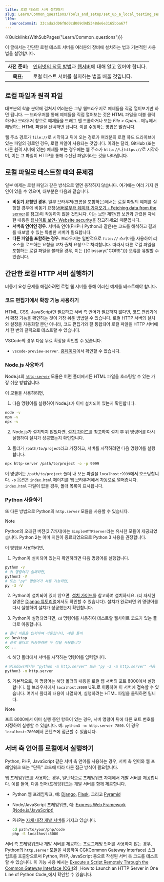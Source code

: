 ```yaml
---
title: 로컬 테스트 서버 설치하기
slug: Learn/Common_questions/Tools_and_setup/set_up_a_local_testing_server
l10n:
  sourceCommit: 33cada2d06f8d0cd009d9d5348de6e3165bba67f
---
```


{{QuicklinksWithSubPages("Learn/Common_questions")}}

이 글에서는 간단한 로컬 테스트 서버를 여러분의 장비에 설치하는 법과 기본적인 사용법을 설명합니다.

<table class="learn-box standard-table">
  <tbody>
    <tr>
      <th scope="row">사전 준비:</th>
      <td>
        <a href="/ko/docs/Learn/How_the_Internet_works">인터넷의 작동 방법</a
        >과 <a href="/ko/docs/Learn/What_is_a_Web_server">웹서버</a>에 대해
        알고 있어야 합니다.
      </td>
    </tr>
    <tr>
      <th scope="row">목표:</th>
      <td>로컬 테스트 서버를 설치하는 법을 배울 것입니다.</td>
    </tr>
  </tbody>
</table>

## 로컬 파일과 원격 파일

대부분의 학습 분야에 걸쳐서 여러분은 그냥 웹브라우저로 예제들을 직접 열어보기만 하면 됩니다. — 브라우저를 통해 예제들을 직접 열어보는 것은 HTML 파일을 더블 클릭하거나 브라우저 창으로 예제들을 드래그 앤 드롭하거나 또는 _File_ > _Open..._ 메뉴에서 해당하는 HTML 파일을 선택하면 됩니다. 이를 수행하는 방법은 많습니다.

웹 주소 경로가 `file://`로 시작하고 뒤에 오는 경로가 여러분의 로컬 하드 드라이브에 있는 파일의 경로인 경우, 로컬 파일이 사용되는 것입니다. 이와는 달리, GitHub (또는 다른 원격 서버에 있는) 예제를 보는 경우에는 웹 주소가 `http://`나 `https://`로 시작하며, 이는 그 파일이 HTTP를 통해 수신된 파일이라는 것을 나타냅니다.

## 로컬 파일로 테스트할 때의 문제점

일부 예제는 로컬 파일과 같은 방식으로 열면 동작하지 않습니다. 여기에는 여러 가지 원인이 있을 수 있으며, 대부분은 다음과 같습니다.

- **비동기 요청인 경우**. 일부 브라우저(크롬을 포함하는)에서는 로컬 파일의 예제를 실행할 경우에 비동기 요청([서버로부터 데이터 가져오기 - Fetching data from the server](/ko/docs/Learn/JavaScript/Client-side_web_APIs/Fetching_data)를 참고)이 작동하지 않을 것입니다. 이는 보안 제한(웹 보안과 관련된 자세한 내용은 [웹사이트 보안- Website security](/ko/docs/Learn/Server-side/First_steps/Website_security)을 참고하세요) 때문입니다.
- **서버측 언어인 경우**. 서버측 언어(PHP나 Python과 같은)는 코드를 해석하고 결과를 내보낼 수 있는 특별한 서버가 필요합니다.
- **다른 파일을 포함하는 경우**. 브라우저는 일반적으로 `file://` 스키마를 사용하여 리소스를 로드하는 요청을 교차 출처 요청으로 처리합니다.
  따라서 다른 로컬 파일을 포함하는 로컬 파일을 불러올 경우, 이는 {{Glossary("CORS")}} 오류를 유발할 수 있습니다.

## 간단한 로컬 HTTP 서버 실행하기

비동기 요청 문제를 해결하려면 로컬 웹 서버를 통해 이러한 예제를 테스트해야 합니다.

### 코드 편집기에서 확장 기능 사용하기

HTML, CSS, JavaScript만 필요하고 서버 측 언어가 필요하지 않다면, 코드 편집기에서 확장 기능을 확인하는 것이 가장 쉬운 방법일 수 있습니다. 로컬 HTTP 서버의 설치와 설정을 자동화할 뿐만 아니라, 코드 편집기와 잘 통합되어 로컬 파일을 HTTP 서버에서 한 번의 클릭으로 테스트할 수 있습니다.

VSCode의 경우 다음 무료 확장을 확인할 수 있습니다.

- `vscode-preview-server`. [홈페이지](https://marketplace.visualstudio.com/items?itemName=yuichinukiyama.vscode-preview-server)에서 확인할 수 있습니다.

### Node.js 사용하기

Node.js의 [`http-server`](https://www.npmjs.com/package/http-server) 모듈은 어떤 폴더에서든 HTML 파일을 호스팅할 수 있는 가장 쉬운 방법입니다.

이 모듈을 사용하려면,

1. 다음 명령어를 실행하여 Node.js가 이미 설치되어 있는지 확인합니다.

```bash
node -v
npm -v
npx -v
```

2. Node.js가 설치되지 않았다면, [설치 가이드](https://nodejs.org/en/download/package-manager)를 참고하여 설치 후 위 명령어를 다시 실행하여 설치가 성공했는지 확인합니다.

3. 폴더가 `/path/to/project`라고 가정하고, 서버를 시작하려면 다음 명령어를 실행합니다.

```bash
npx http-server /path/to/project -o -p 9999
```

이 명령어는 `/path/to/project` 폴더 내 모든 파일을 `localhost:9999`에서 호스팅합니다. `-o` 옵션은 `index.html` 페이지를 웹 브라우저에서 자동으로 열어줍니다. `index.html` 파일이 없을 경우, 폴더 목록이 표시됩니다.

### Python 사용하기

또 다른 방법으로 Python의 `http.server` 모듈을 사용할 수 있습니다.

> [!NOTE] 
> Python의 오래된 버전(2.7까지)에는 `SimpleHTTPServer`라는 유사한 모듈이 제공되었습니다. Python 2는 이미 지원이 종료되었으므로 Python 3 사용을 권장합니다.

이 방법을 사용하려면,

1. Python이 설치되어 있는지 확인하려면 다음 명령어를 실행합니다.

  ```bash
  python -V
  # 위 명령어가 실패하면,
  python3 -V
  # 또는 "py" 명령어가 사용 가능하면,
  py -3 -V
  ```

2. Python이 설치되어 있지 않으면, [설치 가이드](https://www.python.org/downloads/)를 참고하여 설치하세요. (더 자세한 설명은 [Django 튜토리얼](/ko/docs/Learn/Server-side/Django/development_environment#installing_python_3)에서도 확인할 수 있습니다). 설치가 완료되면 위 명령어를 다시 실행하여 설치가 성공했는지 확인합니다.

3. Python이 설정되었다면, `cd` 명령어를 사용하여 테스트할 웹사이트 코드가 있는 폴더로 이동합니다.

  ``` bash
  # 폴더 이름을 입력하여 이동합니다, 예를 들어
  cd Desktop
  # 상위 폴더로 이동하려면 두 점을 사용합니다
  cd ..
  ```

4. 해당 폴더에서 서버를 시작하는 명령어를 입력합니다.

  ```bash
  # Windows에서는 "python -m http.server" 또는 "py -3 -m http.server" 사용
  python3 -m http.server
  ```

5. 기본적으로, 이 명령어는 해당 폴더의 내용을 로컬 웹 서버의 포트 8000에서 실행합니다. 웹 브라우저에서 `localhost:8000` URL로 이동하여 이 서버에 접속할 수 있습니다. 여기서 폴더의 내용이 나열되며, 실행하려는 HTML 파일을 클릭하면 됩니다.

> [!NOTE] 
> 포트 8000에서 이미 실행 중인 항목이 있는 경우, 서버 명령어 뒤에 다른 포트 번호를 지정하여 실행할 수 있습니다. 예: `python3 -m http.server 7800`. 이 경우 `localhost:7800`에서 콘텐츠에 접근할 수 있습니다.

## 서버 측 언어를 로컬에서 실행하기

Python, PHP, JavaScript 같은 서버 측 언어를 사용하는 경우, 서버 측 언어와 웹 프레임워크 또는 "단독" 코드에 따라 다른 접근 방식이 필요합니다.

웹 프레임워크를 사용하는 경우, 일반적으로 프레임워크 자체에서 개발 서버를 제공합니다. 예를 들어, 다음 언어/프레임워크는 개발 서버를 함께 제공합니다.

- Python 웹 프레임워크, 예: [Django](/ko/docs/Learn/Server-side/Django), [Flask](https://flask.palletsprojects.com/), 그리고 [Pyramid](https://trypyramid.com/)
- Node/JavaScript 프레임워크, 예: [Express Web Framework (Node.js/JavaScript)](/ko/docs/Learn/Server-side/Express_Nodejs)
- PHP는 [자체 내장 개발 서버](https://www.php.net/manual/en/features.commandline.webserver.php)를 가지고 있습니다.

  ```bash
  cd path/to/your/php/code
  php -S localhost:8000
  ```

서버 측 프레임워크나 개발 서버를 제공하는 프로그래밍 언어를 사용하지 않는 경우, Python의 `http.server` 모듈을 사용하여 CGI(Common Gateway Interface) 스크립트를 호출함으로써 Python, PHP, JavaScript 등으로 작성된 서버 측 코드를 테스트할 수 있습니다.
이 기능 사용 예시는 [Execute a Script Remotely Through the Common Gateway Interface (CGI)](https://realpython.com/python-http-server/#execute-a-script-remotely-through-the-common-gateway-interface-cgi)의 _How to Launch an HTTP Server in One Line of Python Code_에서 확인할 수 있습니다.
